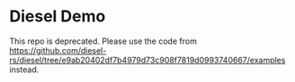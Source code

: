 Diesel Demo
===========

This repo is deprecated. Please use the code from https://github.com/diesel-rs/diesel/tree/e9ab20402df7b4979d73c908f7819d0993740667/examples instead.
